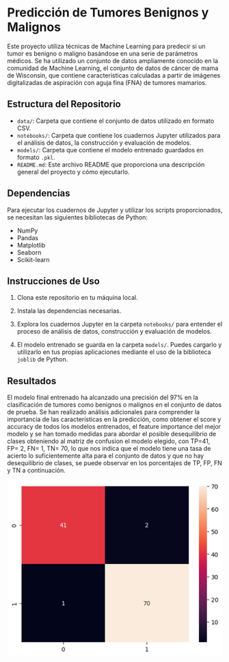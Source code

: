 # Predicción de Tumores Benignos y Malignos

Este proyecto utiliza técnicas de Machine Learning para predecir si un tumor es benigno o maligno basándose en una serie de parámetros médicos. Se ha utilizado un conjunto de datos ampliamente conocido en la comunidad de Machine Learning, el conjunto de datos de cáncer de mama de Wisconsin, que contiene características calculadas a partir de imágenes digitalizadas de aspiración con aguja fina (FNA) de tumores mamarios.

## Estructura del Repositorio

- `data/`: Carpeta que contiene el conjunto de datos utilizado en formato CSV.
- `notebooks/`: Carpeta que contiene los cuadernos Jupyter utilizados para el análisis de datos, la construcción y evaluación de modelos.
- `models/`: Carpeta que contiene el modelo entrenado guardados en formato `.pkl`.
- `README.md`: Este archivo README que proporciona una descripción general del proyecto y cómo ejecutarlo.

## Dependencias

Para ejecutar los cuadernos de Jupyter y utilizar los scripts proporcionados, se necesitan las siguientes bibliotecas de Python:

- NumPy
- Pandas
- Matplotlib
- Seaborn
- Scikit-learn

## Instrucciones de Uso

1. Clona este repositorio en tu máquina local.


2. Instala las dependencias necesarias.


3. Explora los cuadernos Jupyter en la carpeta `notebooks/` para entender el proceso de análisis de datos, construcción y evaluación de modelos.


4. El modelo entrenado se guarda en la carpeta `models/`. Puedes cargarlo y utilizarlo en tus propias aplicaciones mediante el uso de la biblioteca `joblib` de Python.

## Resultados

El modelo final entrenado ha alcanzado una precisión del 97% en la clasificación de tumores como benignos o malignos en el conjunto de datos de prueba. Se han realizado análisis adicionales para comprender la importancia de las características en la predicción, como obtener el score y accuracy de todos los modelos entrenados, el feature importance del mejor modelo y se han tomado medidas para abordar el posible desequilibrio de clases obteniendo al matriz de confusion el modelo elegido, con TP=41, FP= 2, FN= 1, TN= 70, lo que nos indica que el modelo tiene una tasa de acierto lo suficientemente alta para el conjunto de datos y que no hay desequilibrio de clases, se puede observar en los porcentajes de TP, FP, FN y TN a continuación.

![c_matrix](https://github.com/Mvepla/Portfolio/blob/main/Machine_Learning/Deteccion%20cancer/images/c.matrix.png)



